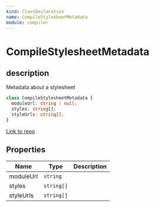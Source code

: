 ```yaml
---
kind: ClassDeclaration
name: CompileStylesheetMetadata
module: compiler
---
```


# CompileStylesheetMetadata

## description

Metadata about a stylesheet

```ts
class CompileStylesheetMetadata {
  moduleUrl: string | null;
  styles: string[];
  styleUrls: string[];
}
```

[Link to repo](https://github.com/timdeschryver/angular/blob/master/packages/compiler/src/compile_metadata.ts#L177-L188)

## Properties

| Name      | Type       | Description |
| --------- | ---------- | ----------- |
| moduleUrl | `string`   |             |
| styles    | `string[]` |             |
| styleUrls | `string[]` |             |
